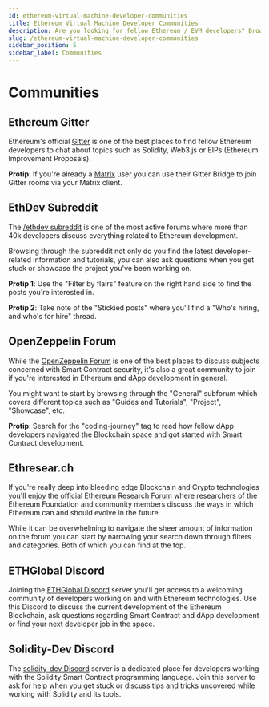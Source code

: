 ```yaml
---
id: ethereum-virtual-machine-developer-communities
title: Ethereum Virtual Machine Developer Communities
description: Are you looking for fellow Ethereum / EVM developers? Browse through the following list to find other places to discuss all-things Solidity, Vyper and co.
slug: /ethereum-virtual-machine-developer-communities
sidebar_position: 5
sidebar_label: Communities
---
```


# Communities

## Ethereum Gitter

Ethereum's official [Gitter](https://gitter.im/ethereum/home) is one of the best places to find fellow Ethereum developers to chat about topics such as Solidity, Web3.js or EIPs \(Ethereum Improvement Proposals\).

**Protip**: If you're already a [Matrix](https://matrix.org/) user you can use their Gitter Bridge to join Gitter rooms via your Matrix client.

## EthDev Subreddit

The [/ethdev subreddit](https://www.reddit.com/r/ethdev/) is one of the most active forums where more than 40k developers discuss everything related to Ethereum development.

Browsing through the subreddit not only do you find the latest developer-related information and tutorials, you can also ask questions when you get stuck or showcase the project you've been working on.

**Protip 1**: Use the "Filter by flairs" feature on the right hand side to find the posts you're interested in.

**Protip 2**: Take note of the "Stickied posts" where you'll find a "Who's hiring, and who's for hire" thread.

## OpenZeppelin Forum

While the [OpenZeppelin Forum](https://forum.openzeppelin.com/) is one of the best places to discuss subjects concerned with Smart Contract security, it's also a great community to join if you're interested in Ethereum and dApp development in general.

You might want to start by browsing through the "General" subforum which covers different topics such as "Guides and Tutorials", "Project", "Showcase", etc.

**Protip**: Search for the "coding-journey" tag to read how fellow dApp developers navigated the Blockchain space and got started with Smart Contract development.

## Ethresear.ch

If you're really deep into bleeding edge Blockchain and Crypto technologies you'll enjoy the official [Ethereum Research Forum](https://ethresear.ch/) where researchers of the Ethereum Foundation and community members discuss the ways in which Ethereum can and should evolve in the future.

While it can be overwhelming to navigate the sheer amount of information on the forum you can start by narrowing your search down through filters and categories. Both of which you can find at the top.

## ETHGlobal Discord

Joining the [ETHGlobal Discord](https://discord.com/invite/EMgs6sN) server you'll get access to a welcoming community of developers working on and with Ethereum technologies. Use this Discord to discuss the current development of the Ethereum Blockchain, ask questions regarding Smart Contract and dApp development or find your next developer job in the space.

## Solidity-Dev Discord

The [solidity-dev Discord](https://discord.com/invite/HRb8P8c) server is a dedicated place for developers working with the Solidity Smart Contract programming language. Join this server to ask for help when you get stuck or discuss tips and tricks uncovered while working with Solidity and its tools.
